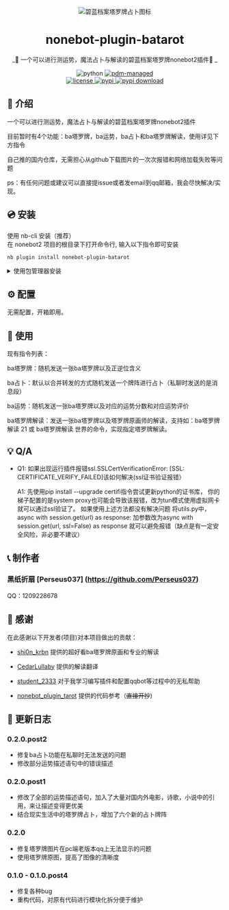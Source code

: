 <div align="center">
  <img src="https://github.com/Perseus037/nonebot_plugin_batarot/blob/main/Alice%20tarot%20picture.jpg" alt="碧蓝档案塔罗牌占卜图标" >

# nonebot-plugin-batarot

_🔮 一个可以进行测运势，魔法占卜与解读的碧蓝档案塔罗牌nonebot2插件🔮 _

<img src="https://img.shields.io/badge/python-3.8+-blue.svg" alt="python">
<a href="https://pdm.fming.dev">
  <img src="https://img.shields.io/badge/pdm-managed-blueviolet" alt="pdm-managed">
</a>
<!-- <a href="https://wakatime.com/badge/user/b61b0f9a-f40b-4c82-bc51-0a75c67bfccf/project/f4778875-45a4-4688-8e1b-b8c844440abb">
  <img src="https://wakatime.com/badge/user/b61b0f9a-f40b-4c82-bc51-0a75c67bfccf/project/f4778875-45a4-4688-8e1b-b8c844440abb.svg" alt="wakatime">
</a> -->

<br />

<a href="./LICENSE">
  <img src="https://img.shields.io/github/license/lgc-NB2Dev/nonebot-plugin-uma.svg" alt="license">
</a>
<a href="https://pypi.python.org/pypi/nonebot-plugin-batarot">
  <img src="https://img.shields.io/pypi/v/nonebot-plugin-batarot.svg" alt="pypi">
</a>
<a href="https://pypi.org/project/nonebot-plugin-batarot/">
  <img src="https://img.shields.io/pypi/dm/nonebot-plugin-batarot.svg" alt="pypi download">
</a>

</div>

<div align="left">

## 📖 介绍

一个可以进行测运势，魔法占卜与解读的碧蓝档案塔罗牌nonebot2插件

目前暂时有4个功能：ba塔罗牌，ba运势，ba占卜和ba塔罗牌解读，使用详见下方指令

自己推的国内仓库，无需担心从github下载图片的一次次报错和网络加载失败等问题

ps：有任何问题或建议可以直接提issue或者发email到qq邮箱，我会尽快解决/实现。

## 💿 安装

</details>
<summary>使用 nb-cli 安装（推荐）</summary>
在 nonebot2 项目的根目录下打开命令行, 输入以下指令即可安装

    nb plugin install nonebot-plugin-batarot

</details>

<details>
<summary>使用包管理器安装</summary>
在 nonebot2 项目的插件目录下, 打开命令行, 根据你使用的包管理器, 输入相应的安装命令

<details>
<summary>pip</summary>

    pip install nonebot-plugin-batarot[all]

</details>
<details>
<summary>pdm</summary>

    pdm add nonebot-plugin-batarot[all]

</details>
<details>
<summary>poetry</summary>

    poetry add nonebot-plugin-batarot[all]

</details>
<details>
<summary>conda</summary>

    conda install nonebot-plugin-batarot[all]

</details>

打开 nonebot2 项目根目录下的 `pyproject.toml` 文件, 在 `[tool.nonebot]` 部分追加写入

    plugins = ["nonebot_plugin_batarot"]

</details>

## ⚙️ 配置

无需配置，开箱即用。

## 🎉 使用

现有指令列表：

ba塔罗牌：随机发送一张ba塔罗牌以及正逆位含义

ba占卜：默认以合并转发的方式随机发送一个牌阵进行占卜（私聊时发送的是消息段）

ba运势：随机发送一张ba塔罗牌以及对应的运势分数和对应运势评价

ba塔罗牌解读：发送一张ba塔罗牌以及塔罗牌原画师的解读，支持如：ba塔罗牌解读 21 或 ba塔罗牌解读 世界的命令，实现指定塔罗牌解读。

## 💡 Q/A

-  Q1: 如果出现运行插件报错ssl.SSLCertVerificationError: [SSL: CERTIFICATE_VERIFY_FAILED]该如何解决(ssl证书验证报错）

   A1: 先使用pip install --upgrade certifi指令尝试更新python的证书库，
       你的梯子配置的是system proxy也可能会导致该报错，改为tun模式使用虚拟网卡就可以通过ssl验证了。
       如果使用上述方法都没有解决问题
       将utils.py中，async with session.get(url) as response:
       加参数改为async with session.get(url, ssl=False) as response 就可以避免报错（缺点是有一定安全风险，非必要不建议）

## 📞 制作者

### 黑纸折扇 [Perseus037] (https://github.com/Perseus037)

QQ：1209228678

## 🙏 感谢

在此感谢以下开发者(项目)对本项目做出的贡献：

-  [shi0n_krbn](twitter@shi0n_krbn) 提供的超好看ba塔罗牌原画和专业的解读

-  [CedarLullaby](https://space.bilibili.com/2910913) 提供的解读翻译

-  [student_2333](https://github.com/lgc2333) 对于我学习编写插件和配置qqbot等过程中的无私帮助

-  [nonebot_plugin_tarot](https://github.com/MinatoAquaCrews/nonebot_plugin_tarot) 提供的代码参考（~~直接开抄~~) 

## 📝 更新日志

### 0.2.0.post2
- 修复ba占卜功能在私聊时无法发送的问题
- 修改部分运势描述语句中的错误描述

### 0.2.0.post1
- 修改了全部的运势描述语句，加入了大量对国内外电影，诗歌，小说中的引用，来让描述变得更优美
- 结合现实生活中的塔罗牌占卜，增加了六个新的占卜牌阵
  
### 0.2.0
- 修复塔罗牌图片在pc端老版本qq上无法显示的问题
- 使用塔罗牌原图，提高了图像的清晰度

### 0.1.0 - 0.1.0.post4

- 修复各种bug
- 重构代码，对原有代码进行模块化拆分便于维护

